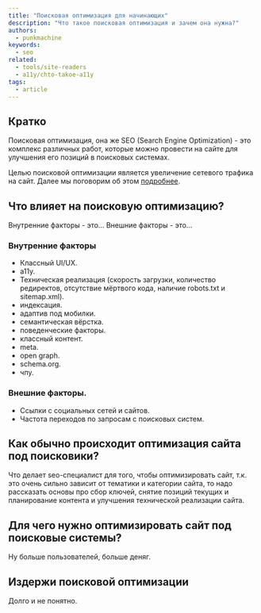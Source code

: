 ```yaml
---
title: "Поисковая оптимизация для начинающих"
description: "Что такое поисковая оптимизация и зачем она нужна?"
authors:
  - punkmachine
keywords:
  - seo
related:
  - tools/site-readers
  - a11y/chto-takoe-a11y
tags:
  - article
---
```


<!--
1. В description есть описание для соцсетей и поисковиков, не больше 200 символов
2. В authors есть ники авторов основного текста
3. В contributors перечислены ники всех соавторов и тех, кто работал над текстом (дописали «На практике»? Переписали блок? Вам сюда)
4. В keywords записаны ключевые слова для SEO: пишем сюда слова или фразы, которых нет в тексте статьи, но по ним могут искать этот материал
5. Удалены все пустые теги в шапке
6. Подпапка автора есть в папке _people/_
7. Демки лежат в подпапке _demos/_
8. В related добавлено три ссылки на материалы Доки, которые будут предлагаться в конце. Не добавляем следующий или предыдущий материал в разделе
-->

## Кратко
Поисковая оптимизация, она же SEO (Search Engine Optimization) - это комплекс различных работ, которые можно провести на сайте для улучшения его позиций в поисковых системах.

Целью поисковой оптимизации является увеличение сетевого трафика на сайт. Далее мы поговорим об этом [подробнее](html/seo-from-beginners/#dlya-chego-nuzhno-optimizirovat-sayt-pod-poiskovye-sistemy).

## Что влияет на поисковую оптимизацию?
Внутренние факторы - это...
Внешние факторы - это...

### Внутренние факторы
- Классный UI/UX.
- a11y.
- Техническая реализация (скорость загрузки, количество редиректов, отсутствие мёртвого кода, наличие robots.txt и sitemap.xml).
- индексация.
- адаптив под мобилки.
- семантическая вёрстка.
- поведенческие факторы.
- классный контент.
- meta.
- open graph.
- schema.org.
- чпу.

### Внешние факторы.
- Ссылки с социальных сетей и сайтов.
- Частота переходов по запросам с поисковых систем.

## Как обычно происходит оптимизация сайта под поисковики?
Что делает seo-специалист для того, чтобы оптимизировать сайт, т.к. это очень сильно зависит от тематики и категории сайта, то надо рассказать основы про сбор ключей, снятие позиций текущих и планирование контента и улучшения технической реализации сайта.

## Для чего нужно оптимизировать сайт под поисковые системы?
Ну больше пользователей, больше деняг.

## Издержи поисковой оптимизации
Долго и не понятно.
